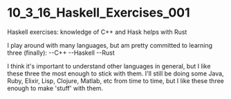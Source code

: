 # 10_3_16_Haskell_Exercises_001
Haskell exercises: knowledge of C++ and Hask helps with Rust

I play around with many languages, but am pretty committed to learning three (finally):
--C++
--Haskell
--Rust

I think it's important to understand other languages in general, 
but I like these three the most enough to stick with them.
I'll still be doing some Java, Ruby, Elixir, Lisp, Clojure, Matlab, etc
from time to time, but I like these three enough to make 'stuff' with them.

